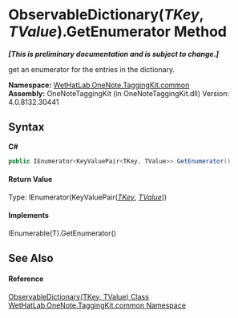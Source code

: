 # ObservableDictionary(*TKey*, *TValue*).GetEnumerator Method 
 _**\[This is preliminary documentation and is subject to change.\]**_

get an enumerator for the entries in the dictionary.

**Namespace:**&nbsp;<a href="bcdbab9c-63d1-48a4-6937-af53fb8d9a55">WetHatLab.OneNote.TaggingKit.common</a><br />**Assembly:**&nbsp;OneNoteTaggingKit (in OneNoteTaggingKit.dll) Version: 4.0.8132.30441

## Syntax

**C#**<br />
``` C#
public IEnumerator<KeyValuePair<TKey, TValue>> GetEnumerator()
```


#### Return Value
Type: IEnumerator(KeyValuePair(<a href="b95e4b9e-1bee-ddc0-1db7-61a35069e23a">*TKey*</a>, <a href="b95e4b9e-1bee-ddc0-1db7-61a35069e23a">*TValue*</a>))<br />

#### Implements
IEnumerable(T).GetEnumerator()<br />

## See Also


#### Reference
<a href="b95e4b9e-1bee-ddc0-1db7-61a35069e23a">ObservableDictionary(TKey, TValue) Class</a><br /><a href="bcdbab9c-63d1-48a4-6937-af53fb8d9a55">WetHatLab.OneNote.TaggingKit.common Namespace</a><br />
